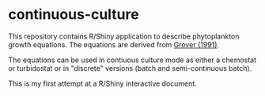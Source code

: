 # continuous-culture

This repository contains R/Shiny application to describe phytoplankton growth equations. The equations are derived from [Grover (1991)](https://www.journals.uchicago.edu/doi/abs/10.1086/285254).

The equations can be used in contiuous culture mode as either a chemostat or turbidostat or in "discrete" versions (batch and semi-continuous batch).

This is my first attempt at a R/Shiny interactive document. 
